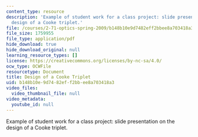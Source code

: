 ```yaml
---
content_type: resource
description: 'Example of student work for a class project: slide presentation on the
  design of a Cooke triplet.'
file: /courses/2-71-optics-spring-2009/b148b10e9d7482eff2bbee8a703418a3_MIT2_71S09_sw06.pdf
file_size: 1759955
file_type: application/pdf
hide_download: true
hide_download_original: null
learning_resource_types: []
license: https://creativecommons.org/licenses/by-nc-sa/4.0/
ocw_type: OCWFile
resourcetype: Document
title: Design of a Cooke Triplet
uid: b148b10e-9d74-82ef-f2bb-ee8a703418a3
video_files:
  video_thumbnail_file: null
video_metadata:
  youtube_id: null
---
```

Example of student work for a class project: slide presentation on the design of a Cooke triplet.